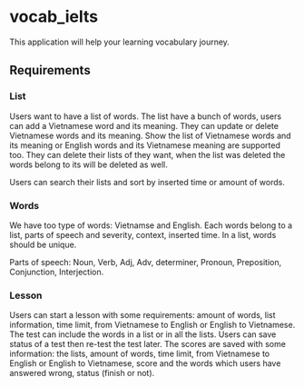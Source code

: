 # vocab_ielts
This application will help your learning vocabulary journey.

## Requirements
### List
Users want to have a list of words. The list have a bunch of words, users can add a Vietnamese word and its meaning. They can update or delete Vietnamese words and its meaning. Show the list of Vietnamese words and its meaning or English words and its Vietnamese meaning are supported too. They can delete their lists of they want, when the list was deleted the words belong to its will be deleted as well.

Users can search their lists and sort by inserted time or amount of words.

### Words
We have too type of words: Vietnamse and English.
Each words belong to a list, parts of speech and severity, context, inserted time. In a list, words should be unique. 

Parts of speech: Noun, Verb, Adj, Adv, determiner, Pronoun, Preposition, Conjunction, Interjection.

### Lesson
Users can start a lesson with some requirements: amount of words, list information, time limit, from Vietnamese to English or English to Vietnamese. The test can include the words in a list or in all the lists.
Users can save status of a test then re-test the test later. The scores are saved with some information: the lists, amount of words, time limit, from Vietnamese to English or English to Vietnamese, score and the words which users have answered wrong, status (finish or not). 
